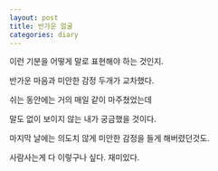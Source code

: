 ```yaml
---
layout: post
title: 반가운 얼굴
categories: diary
---
```


이런 기분을 어떻게 말로 표현해야 하는 것인지.

반가운 마음과 미안한 감정 두개가 교차했다.

쉬는 동안에는 거의 매일 같이 마주쳤었는데

말도 없이 보이지 않는 내가 궁금했을 것이다.

마지막 날에는 의도치 않게 미안한 감정을 들게 해버렸던것도.

사람사는게 다 이렇구나 싶다. 재미있다.
